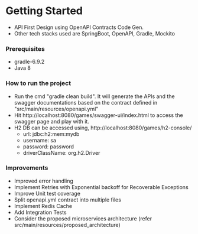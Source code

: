 # Getting Started
* API First Design using OpenAPI Contracts Code Gen.
* Other tech stacks used are SpringBoot, OpenAPI, Gradle, Mockito

### Prerequisites
* gradle-6.9.2
* Java 8

### How to run the project

* Run the cmd "gradle clean build". It will generate the APIs and the swagger documentations based on the contract defined in "src/main/resources/openapi.yml"
* Hit http://localhost:8080/games/swagger-ui/index.html to access the swagger page and play with it.
* H2 DB can be accessed using, http://localhost:8080/games/h2-console/
  * url: jdbc:h2:mem:mydb
  * username: sa
  * password: password
  * driverClassName: org.h2.Driver
  

### Improvements

* Improved error handling
* Implement Retries with Exponential backoff for Recoverable Exceptions 
* Improve Unit test coverage
* Split openapi.yml contract into multiple files
* Implement Redis Cache
* Add Integration Tests 
* Consider the proposed microservices architecture (refer src/main/resources/proposed_architecture)


